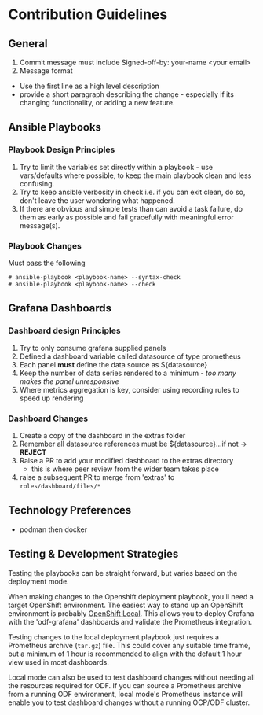 
# Contribution Guidelines

## General
1. Commit message must include Signed-off-by: your-name \<your email> 
2. Message format
  * Use the first line as a high level description
  * provide a short paragraph describing the change - especially if its
    changing functionality, or adding a new feature.



## Ansible Playbooks

### Playbook Design Principles
1. Try to limit the variables set directly within a playbook - use vars/defaults where possible, to keep the main playbook clean and less confusing.
2. Try to keep ansible verbosity in check i.e. if you can exit clean, do so, don't leave the user wondering what happened.
3. If there are obvious and simple tests than can avoid a task failure, do them as early as possible and fail gracefully with meaningful error message(s).

### Playbook Changes
Must pass the following
```
# ansible-playbook <playbook-name> --syntax-check
# ansible-playbook <playbook-name> --check
```

## Grafana Dashboards

### Dashboard design Principles
1. Try to only consume grafana supplied panels
2. Defined a dashboard variable called datasource of type prometheus
3. Each panel **must** define the data source as ${datasource}
4. Keep the number of data series rendered to a minimum - *too many makes the panel unresponsive*
5. Where metrics aggregation is key, consider using recording rules to speed up rendering

### Dashboard Changes
1. Create a copy of the dashboard in the extras folder
2. Remember all datasource references must be ${datasource}...if not -> **REJECT**
3. Raise a PR to add your modified dashboard to the extras directory
    - this is where peer review from the wider team takes place
4. raise a subsequent PR to merge from 'extras' to ```roles/dashboard/files/*```

## Technology Preferences
- podman then docker
 

## Testing & Development Strategies

Testing the playbooks can be straight forward, but varies based on the deployment mode.

When making changes to the Openshift deployment playbook, you'll need a target OpenShift environment. The easiest way to stand up an OpenShift environment is probably [OpenShift Local](https://developers.redhat.com/products/openshift-local/overview). This allows you to deploy Grafana with the 'odf-grafana' dashboards and validate the Prometheus integration. 

Testing changes to the local deployment playbook just requires a Prometheus archive (`tar.gz`) file. This could cover any suitable time frame, but a minimum of 1 hour is recommended to align with the default 1 hour view used in most dashboards.

Local mode can also be used to test dashboard changes without needing all the resources required for ODF. If you can source a Prometheus archive from a running ODF environment, local mode's Prometheus instance will enable you to test dashboard changes without a running OCP/ODF cluster.
